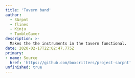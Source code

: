 ```yaml
---
title: 'Tavern band'
author:
  - SArpnt
  - flines
  - Kinju
  - TumbleGamer
description: >-
  Makes the the instruments in the tavern functional.
date: 2020-02-17T22:02:47.775Z
primary:
- name: Source
  href: 'https://github.com/boxcritters/project-sarpnt'
unfinished: true
---
```


